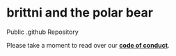 # brittni and the polar bear

Public .github Repository

Please take a moment to read over our **[code of conduct](https://github.com/brittni-and-the-polar-bear/.github/blob/main/CODE_OF_CONDUCT.md)**.
